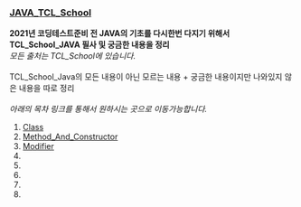 ### [JAVA_TCL_School](http://www.tcpschool.com/java/intro)


__2021년 코딩테스트준비 전 JAVA의 기초를 다시한번 다지기 위해서 TCL_School_JAVA 필사 및 궁금한 내용을 정리__ </br>
_모든 출처는 TCL_School에 있습니다._ 
</br></br>
TCL_School_Java의 모든 내용이 아닌 모르는 내용 + 궁금한 내용이지만 나와있지 않은 내용을 따로 정리
</br>
</br>
_아래의 목차 링크를 통해서 원하시는 곳으로 이동가능합니다._

1. [Class](https://github.com/llhbum/JAVA_TCL_School/blob/master/src/Class.java)
2. [Method_And_Constructor](https://github.com/llhbum/JAVA_TCL_School/blob/master/src/Method_And_Constructor.java)
3. [Modifier](https://github.com/llhbum/JAVA_TCL_School/blob/master/src/Modifier.java)
4.
5.
6.
7.
8.




